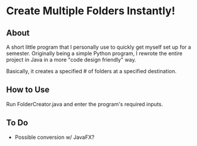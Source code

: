 # Create Multiple Folders Instantly!
## About
A short little program that I personally use to quickly get myself set up for a semester. Originally being a simple Python program, I rewrote the entire project in Java in a more "code design friendly" way.

Basically, it creates a specified # of folders at a specified destination.

## How to Use
Run FolderCreator.java and enter the program's required inputs.

## To Do
- Possible conversion w/ JavaFX?
